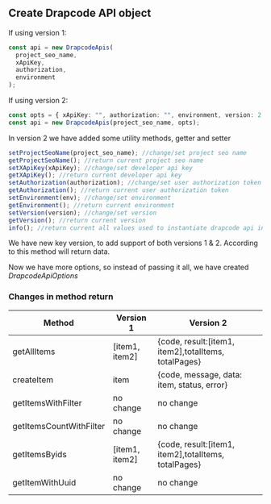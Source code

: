 ## Create Drapcode API object

If using version 1:

```typescript
const api = new DrapcodeApis(
  project_seo_name,
  xApiKey,
  authorization,
  environment
);
```

If using version 2:

```typescript
const opts = { xApiKey: "", authorization: "", environment, version: 2 };
const api = new DrapcodeApis(project_seo_name, opts);
```

In version 2 we have added some utility methods, getter and setter

```typescript
setProjectSeoName(project_seo_name); //change/set project seo name
getProjectSeoName(); //return current project seo name
setXApiKey(xApiKey); //change/set developer api key
getXApiKey(); //return current developer api key
setAuthorization(authorization); //change/set user authorization token
getAuthorization(); //return current user authorization token
setEnvironment(env); //change/set environment
getEnvironment(); //return current environment
setVersion(version); //change/set version
getVersion(); //return current version
info(); //return current all values used to instantiate drapcode api instance
```

We have new key version, to add support of both versions 1 & 2. According to this method will return data.

Now we have more options, so instead of passing it all, we have created _DrapcodeApiOptions_

### Changes in method return

| Method                  | Version 1      | Version 2                                            |
| ----------------------- | -------------- | ---------------------------------------------------- |
| getAllItems             | [item1, item2] | {code, result:[item1, item2],totalItems, totalPages} |
| createItem              | item           | {code, message, data: item, status, error}           |
| getItemsWithFilter      | no change      | no change                                            |
| getItemsCountWithFilter | no change      | no change                                            |
| getItemsByids           | [item1, item2] | {code, result:[item1, item2],totalItems, totalPages} |
| getItemWithUuid         | no change      | no change                                            |
